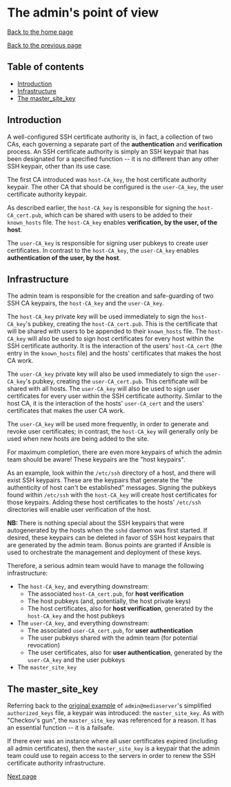 The admin's point of view
=========================

[Back to the home page](README.md)

[Back to the previous page](ssh-ca_user-point-of-view.md)

Table of contents
-----------------

- [Introduction](#introduction)
- [Infrastructure](#infrastructure)
- [The master_site_key](#the-master_site_key)

Introduction
------------

A well-configured SSH certificate authority is, in fact, a collection of two CAs, each governing a separate part of the **authentication** and **verification** process. An SSH certificate authority is simply an SSH keypair that has been designated for a specified function -- it is no different than any other SSH keypair, other than its use case.

The first CA introduced was `host-CA_key`, the host certificate authority keypair. The other CA that should be configured is the `user-CA_key`, the user certificate authority keypair.

As described earlier, the `host-CA_key` is responsible for signing the `host-CA_cert.pub`, which can be shared with users to be added to their `known_hosts` file. The `host-CA_key` enables **verification, by the user, of the host**.

The `user-CA_key` is responsible for signing user pubkeys to create user certificates. In contrast to the `host-CA_key`, the `user-CA_key` enables **authentication of the user, by the host**.

Infrastructure
--------------

The admin team is responsible for the creation and safe-guarding of two SSH CA keypairs, the `host-CA_key` and the `user-CA_key`.

The `host-CA_key` private key will be used immediately to sign the `host-CA_key`'s pubkey, creating the `host-CA_cert.pub`. This is the certificate that will be shared with users to be appended to their `known_hosts` file. The `host-CA_key` will also be used to sign host certificates for every host within the SSH certificate authority. It is the interaction of the users' `host-CA_cert` (the entry in the `known_hosts` file) and the hosts' certificates that makes the host CA work.

The `user-CA_key` private key will also be used immediately to sign the `user-CA_key`'s pubkey, creating the `user-CA_cert.pub`. This certificate will be shared with all hosts. The `user-CA_key` will also be used to sign user certificates for every user within the SSH certificate authority. Similar to the host CA, it is the interaction of the hosts' `user-CA_cert` and the users' certificates that makes the user CA work.

The `user-CA_key` will be used more frequently, in order to generate and revoke user certificates; in contrast, the `host-CA_key` will generally only be used when new hosts are being added to the site.

For maximum completion, there are even more keypairs of which the admin team should be aware! These keypairs are the "host keypairs".

As an example, look within the `/etc/ssh` directory of a host, and there will exist SSH keypairs. These are the keypairs that generate the "the authenticity of host can't be established" messages. Signing the pubkeys found within `/etc/ssh` with the `host-CA_key` will create host certificates for those keypairs. Adding these host certificates to the hosts' `/etc/ssh` directories will enable user verification of the host.

**NB:** There is nothing special about the SSH keypairs that were autogenerated by the hosts when the `sshd` daemon was first started. If desired, these keypairs can be deleted in favor of SSH host keypairs that are generated by the admin team. Bonus points are granted if Ansible is used to orchestrate the management and deployment of these keys.

Therefore, a serious admin team would have to manage the following infrastructure:
- The `host-CA_key`, and everything downstream:
    - The associated `host-CA_cert.pub`, for **host verification**
    - The host pubkeys (and, potentially, the host private keys)
    - The host certificates, also for **host verification**, generated by the `host-CA_key` and the host pubkeys
- The `user-CA_key`, and everything downstream:
    - The associated `user-CA_cert.pub`, for **user authentication**
    - The user pubkeys shared with the admin team (for potential revocation)
    - The user certificates, also for **user authentication**, generated by the `user-CA_key` and the user pubkeys
- The `master_site_key`

The master_site_key
-------------------

Referring back to the [original example](getting-started-with-ssh-ca.md#thought-experiment) of `admin@mediaserver`'s simplified `authorized_keys` file, a keypair was introduced: the `master_site_key`. As with "Checkov's gun", the `master_site_key` was referenced for a reason. It has an essential function -- it is a failsafe.

If there ever was an instance where all user certificates expired (including all admin certificates), then the `master_site_key` is a keypair that the admin team could use to regain access to the servers in order to renew the SSH certificate authority infrastructure.

[Next page](configure-ssh-ca.md)
